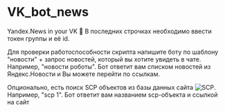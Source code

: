 # VK_bot_news
Yandex.News in your VK :newspaper:
В последних строчках необходимо ввести токен группы и её id.

Для проверки работоспособности скрипта напишите боту по шаблону "новости" + запрос новостей, который вы хотите увидеть в чате.
Например, "новости роботы". Бот ответит вам списком новостей из Яндекс.Новости и Вы можете перейти по ссылкам.

Опционально, есть поиск SCP объектов из базы данных сайта ![SCP](http://scpfoundation.net/).
Например, "scp 1". Бот ответит вам названием scp-объекта и ссылкой на сайт
